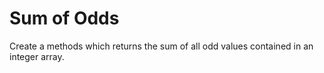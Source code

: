 # Sum of Odds

Create a methods which returns the sum of all odd values contained in an integer array.